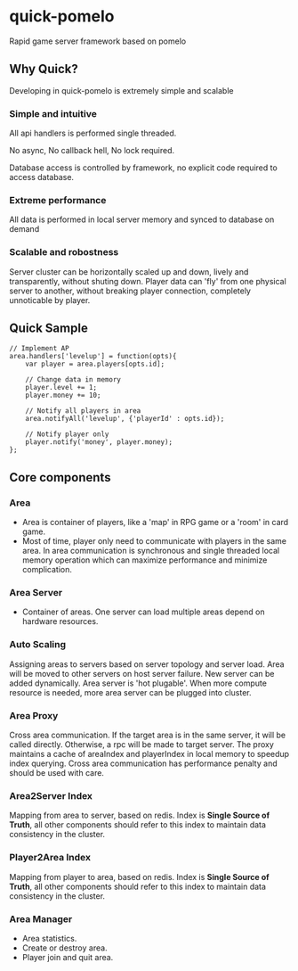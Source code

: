 # quick-pomelo
Rapid game server framework based on pomelo

## Why Quick?

Developing in quick-pomelo is extremely simple and scalable

### Simple and intuitive

All api handlers is performed single threaded.

No async, No callback hell, No lock required.

Database access is controlled by framework, no explicit code required to access database.

### Extreme performance

All data is performed in local server memory and synced to database on demand

### Scalable and robostness

Server cluster can be horizontally scaled up and down, lively and transparently, without shuting down.
Player data can 'fly' from one physical server to another, without breaking player connection, completely unnoticable by player.


## Quick Sample

```
// Implement AP
area.handlers['levelup'] = function(opts){
	var player = area.players[opts.id];

	// Change data in memory
	player.level += 1;
	player.money += 10;
	
	// Notify all players in area
	area.notifyAll('levelup', {'playerId' : opts.id});

	// Notify player only
	player.notify('money', player.money);
};
```

## Core components

### Area
* Area is container of players, like a 'map' in RPG game or a 'room' in card game.
* Most of time, player only need to communicate with players in the same area. In area communication is synchronous and single threaded local memory operation which can maximize performance and minimize complication.

###	Area Server
* Container of areas. One server can load multiple areas depend on hardware resources.

### Auto Scaling
Assigning areas to servers based on server topology and server load. Area will be moved to other servers on host server failure. New server can be added dynamically.
Area server is 'hot plugable'. When more compute resource is needed, more area server can be plugged into cluster.

### Area Proxy
Cross area communication.
If the target area is in the same server, it will be called directly. Otherwise, a rpc will be made to target server.
The proxy maintains a cache of areaIndex and playerIndex in local memory to speedup index querying.
Cross area communication has performance penalty and should be used with care.

### Area2Server Index
Mapping from area to server, based on redis. Index is __Single Source of Truth__, all other components should refer to this index to maintain data consistency in the cluster.

### Player2Area Index
Mapping from player to area, based on redis. Index is __Single Source of Truth__, all other components should refer to this index to maintain data consistency in the cluster.

### Area Manager
* Area statistics.
* Create or destroy area.
* Player join and quit area.

